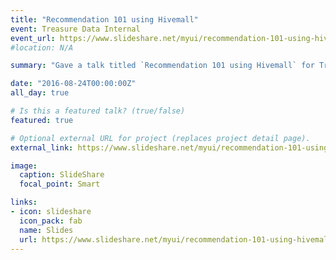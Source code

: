 ```yaml
---
title: "Recommendation 101 using Hivemall"
event: Treasure Data Internal
event_url: https://www.slideshare.net/myui/recommendation-101-using-hivemall
#location: N/A

summary: "Gave a talk titled `Recommendation 101 using Hivemall` for Treasure Data customers."

date: "2016-08-24T00:00:00Z"
all_day: true

# Is this a featured talk? (true/false)
featured: true

# Optional external URL for project (replaces project detail page).
external_link: https://www.slideshare.net/myui/recommendation-101-using-hivemall

image:
  caption: SlideShare
  focal_point: Smart

links:
- icon: slideshare
  icon_pack: fab
  name: Slides
  url: https://www.slideshare.net/myui/recommendation-101-using-hivemall
---
```

